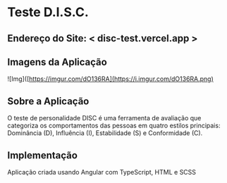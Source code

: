 # Teste D.I.S.C.

## Endereço do Site: < disc-test.vercel.app >

## Imagens da Aplicação

![Img]([https://imgur.com/dO136RA](https://i.imgur.com/dO136RA.png)

## Sobre a Aplicação

O teste de personalidade DISC é uma ferramenta de avaliação que categoriza os comportamentos das pessoas em quatro estilos principais: Dominância (D), Influência (I), Estabilidade (S) e Conformidade (C).

## Implementação

Aplicação criada usando Angular com TypeScript, HTML e SCSS
